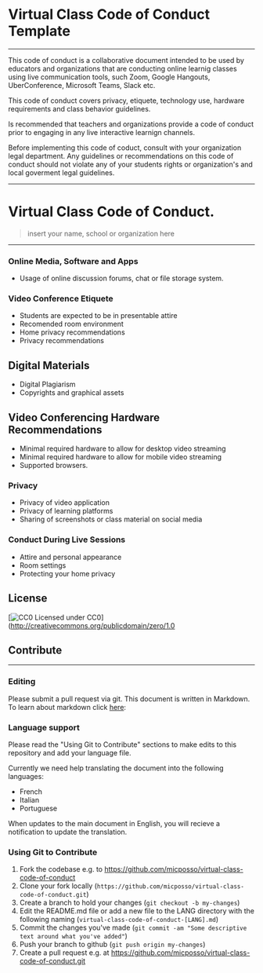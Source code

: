 # Virtual Class Code of Conduct Template
---
This code of conduct is a collaborative document intended to be used by educators and organizations that are conducting online learnig classes using live communication tools, such Zoom, Google Hangouts, UberConference, Microsoft Teams, Slack etc.

This code of conduct covers privacy, etiquete, technology use, hardware requirements and class behavior guidelines.

Is recommended that teachers and organizations provide a code of conduct prior to engaging in any live interactive learnign channels.

Before implementing this code of coduct, consult with your organization legal department. Any guidelines or recommendations on this code of conduct should not violate any of your students rights or organization's and local goverment legal guidelines.

---
# Virtual Class Code of Conduct.
> insert your name, school or organization here
---

### Online Media, Software and Apps

* Usage of online discussion forums, chat or file storage system.

### Video Conference Etiquete

* Students are expected to be in presentable attire
* Recomended room environment
* Home privacy recommendations
* Privacy recommendations

## Digital Materials

* Digital Plagiarism
* Copyrights and graphical assets

## Video Conferencing Hardware Recommendations

* Minimal required hardware to allow for desktop video streaming
* Minimal required hardware to allow for mobile video streaming
* Supported browsers. 

### Privacy

* Privacy of video application
* Privacy of learning platforms
* Sharing of screenshots or class material on social media


### Conduct During Live Sessions

* Attire and personal appearance
* Room settings
* Protecting your home privacy

## License

[![CC0](http://i.creativecommons.org/p/zero/1.0/80x15.png) Licensed under CC0](http://creativecommons.org/publicdomain/zero/1.0

## Contribute
---

### Editing

Please submit a pull request via git. This document is written in Markdown. To learn about markdown click [here](https://daringfireball.net/projects/markdown/syntax#link): 

### Language support

Please read the "Using Git to Contribute" sections to make edits to this repository and add your language file.

Currently we need help translating the document into the following languages:

- French
- Italian
- Portuguese

When updates to the main document in English, you will recieve a notification to update the translation.

### Using Git to Contribute

1. Fork the codebase e.g. to https://github.com/micposso/virtual-class-code-of-conduct
1. Clone your fork locally (`https://github.com/micposso/virtual-class-code-of-conduct.git`)
1. Create a branch to hold your changes (`git checkout -b my-changes`)
1. Edit the README.md file or add a new file to the LANG directory with the following naming (`virtual-class-code-of-conduct-[LANG].md`)
1. Commit the changes you've made (`git commit -am "Some descriptive text around
what you've added"`)
1. Push your branch to github (`git push origin my-changes`)
1. Create a pull request e.g. at https://github.com/micposso/virtual-class-code-of-conduct.git



